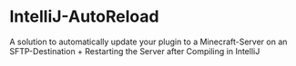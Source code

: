 # IntelliJ-AutoReload
A solution to automatically update your plugin to a Minecraft-Server on an SFTP-Destination + Restarting the Server after Compiling in IntelliJ
